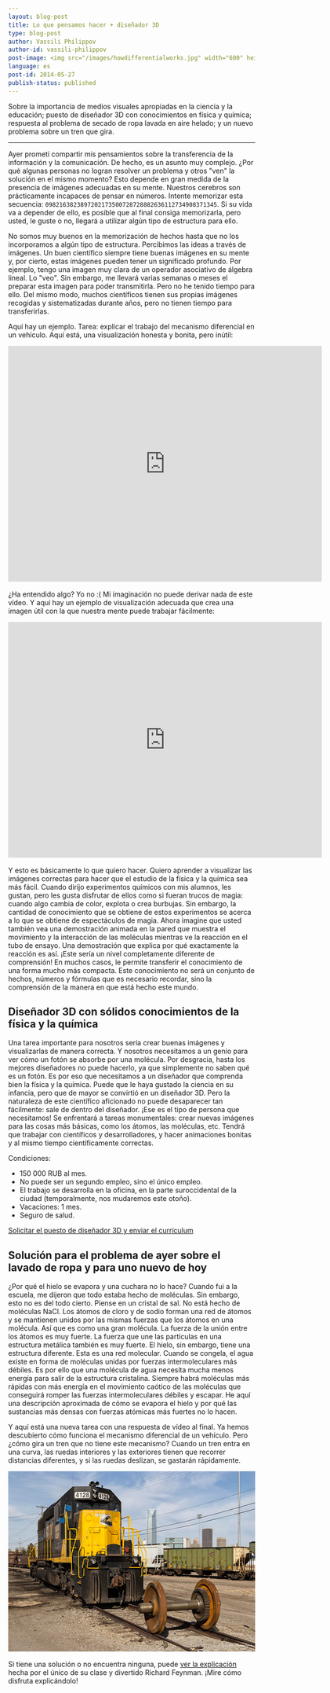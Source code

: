 ```yaml
---
layout: blog-post
title: Lo que pensamos hacer + diseñador 3D
type: blog-post
author: Vassili Philippov
author-id: vassili-philippov
post-image: <img src="/images/howdifferentialworks.jpg" width="600" height="400" alt="How differential works">
language: es
post-id: 2014-05-27
publish-status: published
---
```

Sobre la importancia de medios visuales apropiadas en la ciencia y la educación; puesto de diseñador 3D con conocimientos en física y química;
respuesta al problema de secado de ropa lavada en aire helado; y un nuevo problema sobre un tren que gira.
<!-- more -->

---

Ayer prometí compartir mis pensamientos sobre la transferencia de la información y la comunicación. De hecho, es un asunto muy complejo.
¿Por qué algunas personas no logran resolver un problema y otros "ven" la solución en el mismo momento? Esto depende en gran medida de la presencia de imágenes adecuadas en su mente. Nuestros cerebros son prácticamente incapaces de pensar en números. Intente memorizar esta secuencia: <code>0982163823897202173500728728882636112734908371345</code>.
Si su vida va a depender de ello, es posible que al final consiga memorizarla, pero usted, le guste o no, llegará a utilizar algún tipo de estructura para ello.

No somos muy buenos en la memorización de hechos hasta que no los incorporamos a algún tipo de estructura. Percibimos las ideas a través de imágenes.
Un buen científico siempre tiene buenas imágenes en su mente y, por cierto, estas imágenes pueden tener un significado profundo.
Por ejemplo, tengo una imagen muy clara de un operador asociativo de álgebra lineal. Lo "veo".
Sin embargo, me llevará varias semanas o meses el preparar esta imagen para poder transmitirla.
Pero no he tenido tiempo para ello. Del mismo modo, muchos científicos tienen sus propias imágenes recogidas y sistematizadas durante años, pero no tienen tiempo para transferirlas.

Aquí hay un ejemplo. Tarea: explicar el trabajo del mecanismo diferencial en un vehículo. Aquí está, una visualización honesta y bonita, pero inútil:

<iframe width="640" height="480" src="http://www.youtube.com/embed/lN_xGRt_vVY?rel=0" frameborder="0" allowfullscreen></iframe>
<br/>

¿Ha entendido algo? Yo no :( Mi imaginación no puede derivar nada de este vídeo.
Y aquí hay un ejemplo de visualización adecuada que crea una imagen útil con la que nuestra mente puede trabajar fácilmente:

<iframe width="640" height="480" src="http://www.youtube.com/embed/yYAw79386WI?rel=0&start=200" frameborder="0" allowfullscreen></iframe>
<br/>

Y esto es básicamente lo que quiero hacer. Quiero aprender a visualizar las imágenes correctas para hacer que el estudio de la física y la química sea más fácil.
Cuando dirijo experimentos químicos con mis alumnos, les gustan, pero les gusta disfrutar de ellos como si fueran trucos de magia: cuando algo cambia de color, explota o crea burbujas. Sin embargo, la cantidad de conocimiento que se obtiene de estos experimentos se acerca a lo que se obtiene de espectáculos de magia. Ahora imagine que usted también vea una demostración animada en la pared que muestra el movimiento y la interacción de las moléculas mientras ve la reacción en el tubo de ensayo.
Una demostración que explica por qué exactamente la reacción es así. ¡Este sería un nivel completamente diferente de comprensión!
En muchos casos, le permite transferir el conocimiento de una forma mucho más compacta.
Este conocimiento no será un conjunto de hechos, números y fórmulas que es necesario recordar, sino la comprensión de la manera en que está hecho este mundo.

## Diseñador 3D con sólidos conocimientos de la física y la química

Una tarea importante para nosotros sería crear buenas imágenes y visualizarlas de manera correcta. Y nosotros necesitamos a un genio para ver cómo un fotón se absorbe por una molécula. Por desgracia, hasta los mejores diseñadores no puede hacerlo, ya que simplemente no saben qué es un fotón. Es por eso que necesitamos a un diseñador que comprenda bien la física y la química.
Puede que le haya gustado la ciencia en su infancia, pero que de mayor se convirtió en un diseñador 3D.
Pero la naturaleza de este científico aficionado no puede desaparecer tan fácilmente: sale de dentro del diseñador.
¡Ese es el tipo de persona que necesitamos! Se enfrentará a tareas monumentales: crear nuevas imágenes para las cosas más básicas, como los átomos, las moléculas, etc. Tendrá que trabajar con científicos y desarrolladores, y hacer animaciones bonitas y al mismo tiempo científicamente correctas.

Condiciones:

* 150 000 RUB al mes.
* No puede ser un segundo empleo, sino el único empleo.
* El trabajo se desarrolla en la oficina, en la parte suroccidental de la ciudad (temporalmente, nos mudaremos este otoño).
* Vacaciones: 1 mes.
* Seguro de salud.

<a class="btn btn-primary btn-lg active" href="http://www.it-dominanta.ru/ru/resume_applications/new?vacancy_id=325" role="button">Solicitar el puesto de diseñador 3D y enviar el currículum</a>

## Solución para el problema de ayer sobre el lavado de ropa y para uno nuevo de hoy

¿Por qué el hielo se evapora y una cuchara no lo hace? Cuando fui a la escuela, me dijeron que todo estaba hecho de moléculas.
Sin embargo, esto no es del todo cierto. Piense en un cristal de sal. No está hecho de moléculas NaCl.
Los átomos de cloro y de sodio forman una red de átomos y se mantienen unidos por las mismas fuerzas que los átomos en una molécula.
Así que es como una gran molécula. La fuerza de la unión entre los átomos es muy fuerte. La fuerza que une las partículas en una estructura metálica también es muy fuerte.
El hielo, sin embargo, tiene una estructura diferente. Esta es una red molecular. Cuando se congela, el agua existe en forma de moléculas unidas por fuerzas intermoleculares más débiles. Es por ello que una molécula de agua necesita mucha menos energía para salir de la estructura cristalina. Siempre habrá moléculas más rápidas con más energía en el movimiento caótico de las moléculas que conseguirá romper las fuerzas intermoleculares débiles y escapar. He aquí una descripción aproximada de cómo se evapora el hielo y  por qué las sustancias más densas con fuerzas atómicas más fuertes no lo hacen.

Y aquí está una nueva tarea con una respuesta de vídeo al final. Ya hemos descubierto cómo funciona el mecanismo diferencial de un vehículo.
Pero ¿cómo gira un tren  que no tiene este mecanismo? Cuando un tren entra en una curva, las ruedas interiores y las exteriores tienen que recorrer distancias diferentes, y si las ruedas deslizan, se gastarán rápidamente.

<a href="https://www.flickr.com/photos/katsrcool/12573192603"><img src="/images/trainwheels.jpg" width="600" height="367" alt="Ruedas de tren"></a>

Si tiene una solución o no encuentra ninguna, puede <a href="http://www.youtube.com/watch?v=y7h4OtFDnYE">ver la explicación</a> hecha por el único de su clase y divertido Richard Feynman. ¡Mire cómo disfruta explicándolo!